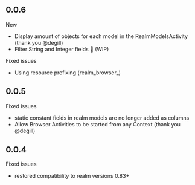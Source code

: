 ## 0.0.6

New
* Display amount of objects for each model in the RealmModelsActivity (thank you @degill)
* Filter String and Integer fields :mag_right: (WIP)

Fixed issues
* Using resource prefixing (realm_browser_)



## 0.0.5

Fixed issues
* static constant fields in realm models are no longer added as columns
* Allow Browser Activities to be started from any Context (thank you @degill)



## 0.0.4

Fixed issues
* restored compatibility to realm versions 0.83+
